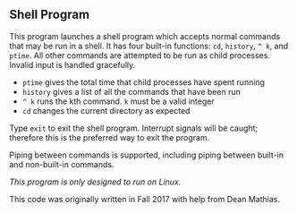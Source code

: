 ## Shell Program

This program launches a shell program which accepts normal commands that may be run in a shell. It has four built-in functions: `cd`, `history`, `^ k`, and `ptime`. All other commands are attempted to be run as child processes. Invalid input is handled gracefully.

* `ptime` gives the total time that child processes have spent running
* `history` gives a list of all the commands that have been run
* `^ k` runs the kth command. `k` must be a valid integer
* `cd` changes the current directory as expected

Type `exit` to exit the shell program. Interrupt signals will be caught; therefore this is the preferred way to exit the program.

Piping between commands is supported, including piping between built-in and non-built-in commands.

*This program is only designed to run on Linux.*

This code was originally written in Fall 2017 with help from Dean Mathias.